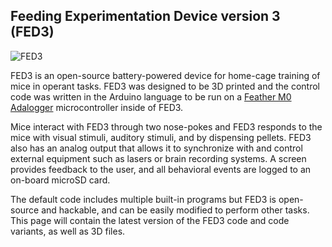 ## Feeding Experimentation Device version 3 (FED3)

![FED3](https://lh3.googleusercontent.com/pw/ACtC-3dgcDmqHUg5aI7A3zCE63xksr88bDn4C2JXU3Cp1BKng1oLpw2h4WPtp7OVoj12pE29-TujuWELqL70d40IVDTzLhzTtbAa8Sg3zCncWmM8vqIQ4_mgyKMrTAYyFApX3xahbyul_0v-SKml1L1Iv_SLgw=w1288-h966-no?authuser=0)

FED3 is an open-source battery-powered device for home-cage training of mice in operant tasks. FED3 was designed to be 3D printed and the control code was written in the Arduino language to be run on a [Feather M0 Adalogger](https://www.adafruit.com/product/2796) microcontroller inside of FED3.

Mice interact with FED3 through two nose-pokes and FED3 responds to the mice with visual stimuli, auditory stimuli, and by dispensing pellets. FED3 also has an analog output that allows it to synchronize with and control external equipment such as lasers or brain recording systems. A screen provides feedback to the user, and all behavioral events are logged to an on-board microSD card. 

The default code includes multiple built-in programs but FED3 is open-source and hackable, and can be easily modified to perform other tasks. This page will contain the latest version of the FED3 code and code variants, as well as 3D files.



